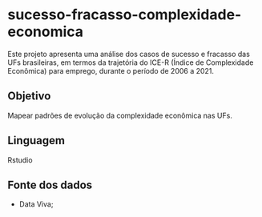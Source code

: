 # sucesso-fracasso-complexidade-economica
Este projeto apresenta uma análise dos casos de sucesso e fracasso das UFs brasileiras, em termos da trajetória do ICE-R (Índice de Complexidade Econômica) para emprego, durante o período de 2006 a 2021. 
## Objetivo
Mapear padrões de evolução da complexidade econômica nas UFs.
## Linguagem
Rstudio
## Fonte dos dados
- Data Viva;
